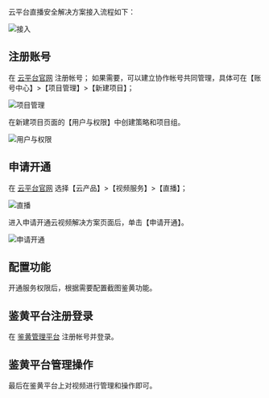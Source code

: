 云平台直播安全解决方案接入流程如下：

![接入](https://mc.qcloudimg.com/static/img/2d73bd040cee3c2bd5bf38183340f1f2/image.png)

## 注册账号
在 [云平台官网](http://tce.fsphere.cn/) 注册帐号；
如果需要，可以建立协作帐号共同管理，具体可在【账号中心】>【项目管理】>【新建项目】；

![项目管理](https://mc.qcloudimg.com/static/img/b7ab6fa1456036c90d50fac0bce063d1/image.png)

在新建项目页面的【用户与权限】中创建策略和项目组。

![用户与权限](https://mc.qcloudimg.com/static/img/a444f058229e0b71fe6ecf5e16ce20dc/image.png)

## 申请开通
在 [云平台官网](http://tce.fsphere.cn/) 选择【云产品】>【视频服务】>【直播】；

![直播](https://mc.qcloudimg.com/static/img/23cff8f499e1e889040845fe9946eefe/image.png)

进入申请开通云视频解决方案页面后，单击【申请开通】。

![申请开通](https://mc.qcloudimg.com/static/img/9071880b8ef79941182d9f04f6cea57c/image.png)

## 配置功能
开通服务权限后，根据需要配置截图鉴黄功能。

## 鉴黄平台注册登录
在 [鉴黄管理平台]( http://jh.live.qcloud.com) 注册帐号并登录。

## 鉴黄平台管理操作
最后在鉴黄平台上对视频进行管理和操作即可。